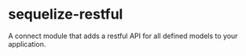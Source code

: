 sequelize-restful
=================

A connect module that adds a restful API for all defined models to your application.